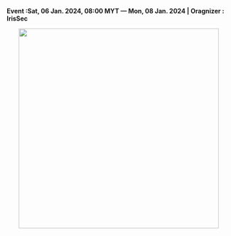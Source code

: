 **Event :Sat, 06 Jan. 2024, 08:00 MYT — Mon, 08 Jan. 2024 | Oragnizer : IrisSec**


<p align="center">
   <img src="https://www.hackthebox.com/images/landingv3/og/og-cyber-apocalypse-ctf-2024.jpg" width=450>
</p>
